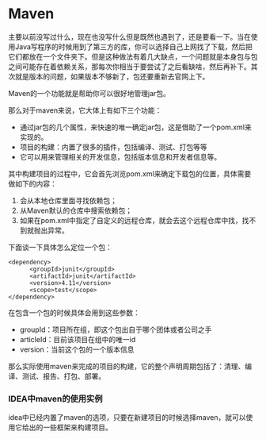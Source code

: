 # Maven

主要以前没写过什么，现在也没写什么但是既然也遇到了，还是要看一下。当在使用Java写程序的时候用到了第三方的库，你可以选择自己上网找了下载，然后把它们都放在一个文件夹下。但是这种做法有着几大缺点，一个问题就是本身包与包之间可能存在着依赖关系，那每次你相当于要尝试了之后看缺啥，然后再补下。其次就是版本的问题，如果版本不够新了，包还要重新去官网上下。

Maven的一个功能就是帮助你可以很好地管理jar包。

那么对于maven来说，它大体上有如下三个功能：

* 通过jar包的几个属性，来快速的唯一确定jar包，这是借助了一个pom.xml来实现的。
* 项目的构建：内置了很多的插件，包括编译、测试、打包等等
* 它可以用来管理相关的开发信息，包括版本信息和开发者信息等。

其中构建项目的过程中，它会首先浏览pom.xml来确定下载包的位置，具体需要做如下的内容：

1. 会从本地仓库里面寻找依赖包；
2. 从Maven默认的仓库中搜索依赖包；
3. 如果在pom.xml中指定了自定义的远程仓库，就会去这个远程仓库中找，找不到就抛出异常。

下面谈一下具体怎么定位一个包：

```
<dependency>
      <groupId>junit</groupId>
      <artifactId>junit</artifactId>
      <version>4.11</version>
      <scope>test</scope>
</dependency>
```

在包含一个包的时候具体会用到这些参数：

* groupId：项目所在组，即这个包出自于哪个团体或者公司之手
* articleId：目前该项目在组中的唯一id
* version：当前这个包的一个版本信息

那么实际使用maven来完成的项目的构建，它的整个声明周期包括了：清理、编译、测试、报告、打包、部署。

### IDEA中maven的使用实例

idea中已经内置了maven的选项，只要在新建项目的时候选择maven，就可以使用它给出的一些框架来构建项目。